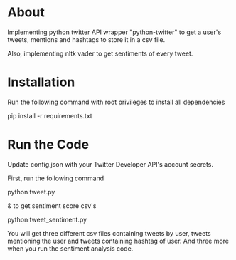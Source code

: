 # About

Implementing python twitter API wrapper "python-twitter" to get a user's tweets, mentions and hashtags to store it in a csv file.

Also, implementing nltk vader to get sentiments of every tweet.

# Installation

Run the following command with root privileges to install all dependencies

pip install -r requirements.txt

# Run the Code

Update config.json with your Twitter Developer API's account secrets.

First, run the following command

python tweet.py

& to get sentiment score csv's

python tweet_sentiment.py

You will get three different csv files containing tweets by user, tweets mentioning the user and tweets containing hashtag of user. And three more when you run the sentiment analysis code.
